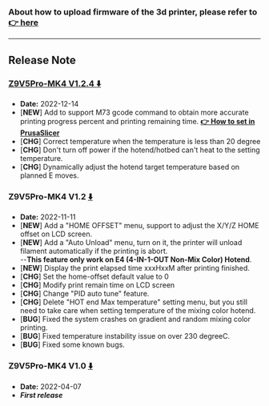 ### About how to upload firmware of the 3d printer, please refer to [:point_right: here](https://github.com/ZONESTAR3D/Firmware/tree/master/Z9/Z9V5/bin#how-to-upload-firmware-to-z9v5pro)

-----
## Release Note
### [Z9V5Pro-MK4 V1.2.4 :arrow_down:](./Z9V5ProMK4_V1_2_4.zip)
- **Date:** 2022-12-14
- [**NEW**] Add to support M73 gcode command to obtain more accurate printing progress percent and printing remaining time. **[:point_right: How to set in PrusaSlicer](../beta/M73_PrusaSlicer.jpg)**
- [**CHG**] Correct temperature when the temperature is less than 20 degree
- [**CHG**] Don't turn off power if the hotend/hotbed can't heat to the setting temperature.
- [**CHG**] Dynamically adjust the hotend target temperature based on planned E moves.

### Z9V5Pro-MK4 V1.2 [:arrow_down:](./Z9V5ProMK4_V1_2.zip)
- **Date:** 2022-11-11
- [**NEW**] Add a "HOME OFFSET" menu, support to adjust the X/Y/Z HOME offset on LCD screen.
- [**NEW**] Add a "Auto Unload" menu, turn on it, the printer will unload filament automatically if the printing is abort.    
  --**This feature only work on E4 (4-IN-1-OUT Non-Mix Color) Hotend**.   
- [**NEW**] Display the print elapsed time xxxHxxM after printing finished.
- [**CHG**] Set the home-offset default value to 0
- [**CHG**] Modify print remain time on LCD screen
- [**CHG**] Change "PID auto tune" feature.
- [**CHG**] Delete "HOT end Max temperature" setting menu, but you still need to take care when setting temperature of the mixing color hotend.
- [**BUG**] Fixed the system crashes on gradient and random mixing color printing.
- [**BUG**] Fixed temperature instability issue on over 230 degreeC.
- [**BUG**] Fixed some known bugs.

### Z9V5Pro-MK4 V1.0 [:arrow_down:](./Z9V5ProMK4_V1_0.zip)
- **Date:** 2022-04-07
- ***First release***





